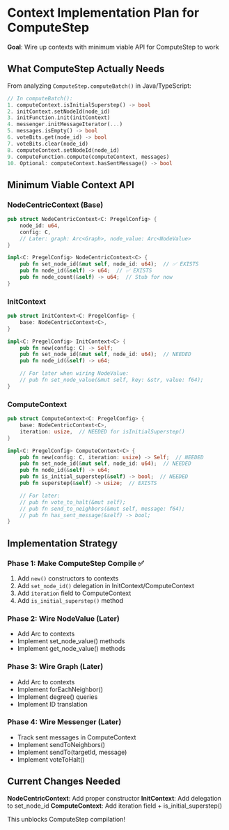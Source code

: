 # Context Implementation Plan for ComputeStep

**Goal**: Wire up contexts with minimum viable API for ComputeStep to work

## What ComputeStep Actually Needs

From analyzing `ComputeStep.computeBatch()` in Java/TypeScript:

```rust
// In computeBatch():
1. computeContext.isInitialSuperstep() -> bool
2. initContext.setNodeId(node_id)
3. initFunction.init(initContext)
4. messenger.initMessageIterator(...)
5. messages.isEmpty() -> bool
6. voteBits.get(node_id) -> bool
7. voteBits.clear(node_id)
8. computeContext.setNodeId(node_id)
9. computeFunction.compute(computeContext, messages)
10. Optional: computeContext.hasSentMessage() -> bool
```

## Minimum Viable Context API

### NodeCentricContext (Base)

```rust
pub struct NodeCentricContext<C: PregelConfig> {
    node_id: u64,
    config: C,
    // Later: graph: Arc<Graph>, node_value: Arc<NodeValue>
}

impl<C: PregelConfig> NodeCentricContext<C> {
    pub fn set_node_id(&mut self, node_id: u64);  // ✅ EXISTS
    pub fn node_id(&self) -> u64;  // ✅ EXISTS
    pub fn node_count(&self) -> u64;  // Stub for now
}
```

### InitContext

```rust
pub struct InitContext<C: PregelConfig> {
    base: NodeCentricContext<C>,
}

impl<C: PregelConfig> InitContext<C> {
    pub fn new(config: C) -> Self;
    pub fn set_node_id(&mut self, node_id: u64);  // NEEDED
    pub fn node_id(&self) -> u64;

    // For later when wiring NodeValue:
    // pub fn set_node_value(&mut self, key: &str, value: f64);
}
```

### ComputeContext

```rust
pub struct ComputeContext<C: PregelConfig> {
    base: NodeCentricContext<C>,
    iteration: usize,  // NEEDED for isInitialSuperstep()
}

impl<C: PregelConfig> ComputeContext<C> {
    pub fn new(config: C, iteration: usize) -> Self;  // NEEDED
    pub fn set_node_id(&mut self, node_id: u64);  // NEEDED
    pub fn node_id(&self) -> u64;
    pub fn is_initial_superstep(&self) -> bool;  // NEEDED
    pub fn superstep(&self) -> usize;  // EXISTS

    // For later:
    // pub fn vote_to_halt(&mut self);
    // pub fn send_to_neighbors(&mut self, message: f64);
    // pub fn has_sent_message(&self) -> bool;
}
```

## Implementation Strategy

### Phase 1: Make ComputeStep Compile ✅

1. Add `new()` constructors to contexts
2. Add `set_node_id()` delegation in InitContext/ComputeContext
3. Add `iteration` field to ComputeContext
4. Add `is_initial_superstep()` method

### Phase 2: Wire NodeValue (Later)

- Add Arc<NodeValue> to contexts
- Implement set_node_value() methods
- Implement get_node_value() methods

### Phase 3: Wire Graph (Later)

- Add Arc<Graph> to contexts
- Implement forEachNeighbor()
- Implement degree() queries
- Implement ID translation

### Phase 4: Wire Messenger (Later)

- Track sent messages in ComputeContext
- Implement sendToNeighbors()
- Implement sendTo(targetId, message)
- Implement voteToHalt()

## Current Changes Needed

**NodeCentricContext**: Add proper constructor
**InitContext**: Add delegation to set_node_id
**ComputeContext**: Add iteration field + is_initial_superstep()

This unblocks ComputeStep compilation!
